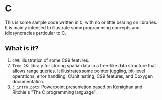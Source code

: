 # C
This is some sample code written in C, with no or little bearing on
libraries.  It is mainly intended to illustrate some programming concepts
and idiosyncracies particular to C.

## What is it?
1. `C99`: illustration of some C99 features.
1. `Tree_2K`: library for storing spatial data in a tree-like data
    structure that allows range queries.  It illustrates some pointer
    juggling, bit-level operations, error handling, CUnit testing, C99
    features, and Doxygen documentation.
1. `c_intro.pptx`: Powerpoint presentation based on Kernighan and Ritchie's "The C
    programming language".